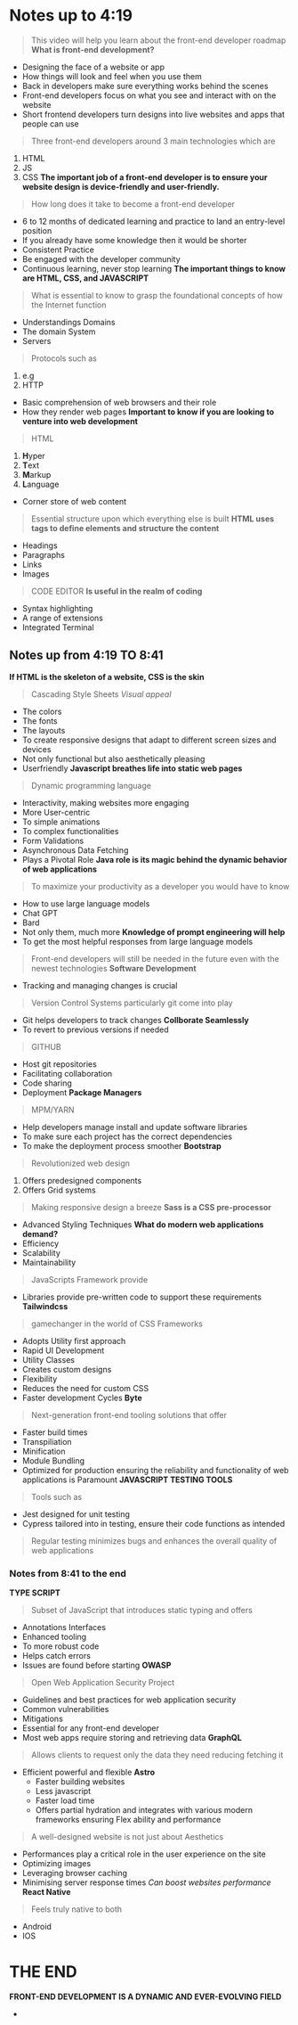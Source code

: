 # Notes up to 4:19
> This video will help you learn about the front-end developer roadmap
**What is front-end development?**
- Designing the face of a website or app
-  How things will look and feel when you use them
- Back in developers make sure everything works behind the scenes
 - Front-end developers focus on what you see and interact with on the website
- Short frontend developers turn designs into live websites and apps that people can use
> Three front-end developers around 3 main technologies which are
1. HTML
2. JS 
3. CSS
 **The important job of a front-end developer is to ensure your website design is device-friendly and user-friendly.**
> How long does it take to become a front-end developer
- 6 to 12 months of dedicated learning and practice to land an entry-level position
- If you already have some knowledge then it would be shorter
- Consistent Practice
- Be engaged with the developer community
- Continuous learning, never stop learning
**The important things to know are HTML, CSS, and JAVASCRIPT**
> What is essential to know to grasp the foundational concepts of how the Internet function
- Understandings Domains
- The domain System
- Servers
> Protocols such as
1. e.g
2. HTTP
- Basic comprehension of web browsers and their role
- How they render web pages 
**Important to know if you are looking to venture into web development**
>HTML
1. **H**yper
2. **T**ext
3. **M**arkup
4. **L**anguage
- Corner store of web content
> Essential structure upon which everything else is built
**HTML uses tags to define elements and structure the content**
- Headings
- Paragraphs
- Links
- Images
> CODE EDITOR
**Is useful in the realm of coding**
- Syntax highlighting
- A range of extensions
- Integrated Terminal
## Notes up from 4:19 TO 8:41
**If HTML is the skeleton of a website, CSS is the skin**
> Cascading Style Sheets
*Visual appeal*
- The colors
- The fonts
- The layouts
- To create responsive designs that adapt to different screen sizes and devices
- Not only functional but also aesthetically pleasing
- Userfriendly
**Javascript breathes life into static web pages**
> Dynamic programming language
- Interactivity, making websites more engaging
- More User-centric
- To simple animations
- To complex functionalities
- Form Validations
- Asynchronous Data Fetching
- Plays a Pivotal Role
**Java role is its magic behind the dynamic behavior of web applications**
> To maximize your productivity as a developer you would have to know
- How to use large language models 
- Chat GPT
- Bard
- Not only them, much more
**Knowledge of prompt engineering will help**
- To get the most helpful responses from large language models
> Front-end developers will still be needed in the future even with the newest technologies
**Software Development**
- Tracking and managing changes is crucial 
> Version Control Systems particularly git come into play
- Git helps developers to track changes
**Collborate Seamlessly**
- To revert to previous versions if needed
> GITHUB
- Host git repositories
- Facilitating collaboration
- Code sharing
- Deployment
**Package Managers**
> MPM/YARN
- Help developers manage install and update software libraries
- To make sure each project has the correct dependencies
- To make the deployment process smoother
**Bootstrap**
> Revolutionized web design
1. Offers predesigned components
2. Offers Grid systems
> Making responsive design a breeze
**Sass is a CSS pre-processor**
- Advanced Styling Techniques
**What do modern web applications demand?**
- Efficiency
- Scalability
- Maintainability
> JavaScripts Framework provide
- Libraries provide pre-written code to support these requirements
**Tailwindcss**
> gamechanger in the world of CSS Frameworks
- Adopts Utility first approach
- Rapid UI Development
- Utility Classes
- Creates custom designs
- Flexibility
- Reduces the need for custom CSS
- Faster development Cycles
**Byte**
> Next-generation front-end tooling solutions that offer
- Faster build times
- Transpiliation
- Minification
- Module Bundling
- Optimized for production ensuring the reliability and functionality of web applications is Paramount
**JAVASCRIPT TESTING TOOLS**
> Tools such as
- Jest designed for unit testing
- Cypress tailored into in testing, ensure their code functions as intended
> Regular testing minimizes bugs and enhances the overall quality of web applications
### Notes from 8:41 to the end
**TYPE SCRIPT**
> Subset of JavaScript that introduces static typing and offers
- Annotations Interfaces
- Enhanced tooling
- To more robust code
- Helps catch errors
- Issues are found before starting
**OWASP**
> Open Web Application Security Project
- Guidelines and best practices for web application security
- Common vulnerabilities
- Mitigations
- Essential for any front-end developer
- Most web apps require storing and retrieving data
**GraphQL**
> Allows clients to request only the data they need reducing fetching it
- Efficient powerful and flexible
**Astro**
  - Faster building websites
  - Less javascript
  - Faster load time
  - Offers partial hydration and integrates with various modern frameworks ensuring Flex ability and performance
> A well-designed website is not just about Aesthetics
- Performances play a critical role in the user experience on the site
- Optimizing images
- Leveraging browser caching
- Minimising server response times
*Can boost websites performance*
**React Native**
> Feels truly native to both
- Android
- IOS
# THE END
**FRONT-END DEVELOPMENT IS A DYNAMIC AND EVER-EVOLVING FIELD**

- 

  
